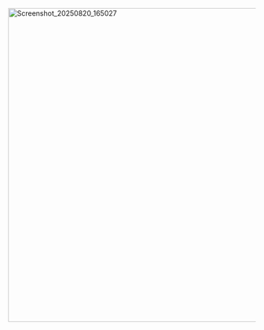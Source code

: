 <img width="798" height="639" alt="Screenshot_20250820_165027" src="https://github.com/user-attachments/assets/ef2db3a2-3bd6-4523-abca-5fe6083d5d83" />
